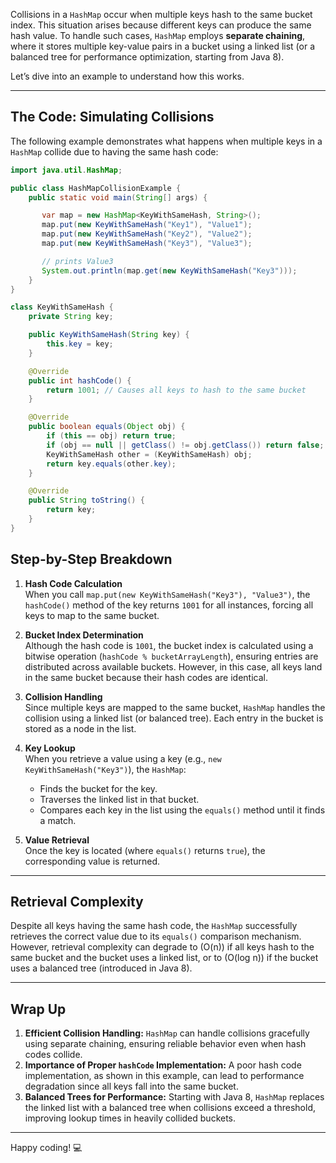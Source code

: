 Collisions in a `HashMap` occur when multiple keys hash to the same bucket index. This situation arises because different keys can produce the same hash value. To handle such cases, `HashMap` employs **separate chaining**, where it stores multiple key-value pairs in a bucket using a linked list (or a balanced tree for performance optimization, starting from Java 8).

Let’s dive into an example to understand how this works.

---

## The Code: Simulating Collisions

The following example demonstrates what happens when multiple keys in a `HashMap` collide due to having the same hash code:

```java
import java.util.HashMap;

public class HashMapCollisionExample {
    public static void main(String[] args) {

       var map = new HashMap<KeyWithSameHash, String>();
       map.put(new KeyWithSameHash("Key1"), "Value1");
       map.put(new KeyWithSameHash("Key2"), "Value2");
       map.put(new KeyWithSameHash("Key3"), "Value3");

       // prints Value3
       System.out.println(map.get(new KeyWithSameHash("Key3")));
    }
}

class KeyWithSameHash {
    private String key;

    public KeyWithSameHash(String key) {
        this.key = key;
    }

    @Override
    public int hashCode() {
        return 1001; // Causes all keys to hash to the same bucket
    }

    @Override
    public boolean equals(Object obj) {
        if (this == obj) return true;
        if (obj == null || getClass() != obj.getClass()) return false;
        KeyWithSameHash other = (KeyWithSameHash) obj;
        return key.equals(other.key);
    }

    @Override
    public String toString() {
        return key;
    }
}
```

## Step-by-Step Breakdown

1. **Hash Code Calculation**  
   When you call `map.put(new KeyWithSameHash("Key3"), "Value3")`, the `hashCode()` method of the key returns `1001` for all instances, forcing all keys to map to the same bucket.

2. **Bucket Index Determination**  
   Although the hash code is `1001`, the bucket index is calculated using a bitwise operation (`hashCode % bucketArrayLength`), ensuring entries are distributed across available buckets. However, in this case, all keys land in the same bucket because their hash codes are identical.

3. **Collision Handling**  
   Since multiple keys are mapped to the same bucket, `HashMap` handles the collision using a linked list (or balanced tree). Each entry in the bucket is stored as a node in the list.

4. **Key Lookup**  
   When you retrieve a value using a key (e.g., `new KeyWithSameHash("Key3")`), the `HashMap`:
    - Finds the bucket for the key.
    - Traverses the linked list in that bucket.
    - Compares each key in the list using the `equals()` method until it finds a match.

5. **Value Retrieval**  
   Once the key is located (where `equals()` returns `true`), the corresponding value is returned.

---

## Retrieval Complexity


Despite all keys having the same hash code, the `HashMap` successfully retrieves the correct value due to its `equals()` comparison mechanism. However, retrieval complexity can degrade to (O(n)) if all keys hash to the same bucket and the bucket uses a linked list, or to (O(log n)) if the bucket uses a balanced tree (introduced in Java 8).

---

## Wrap Up

1. **Efficient Collision Handling:** `HashMap` can handle collisions gracefully using separate chaining, ensuring reliable behavior even when hash codes collide.
2. **Importance of Proper `hashCode` Implementation:** A poor hash code implementation, as shown in this example, can lead to performance degradation since all keys fall into the same bucket.
3. **Balanced Trees for Performance:** Starting with Java 8, `HashMap` replaces the linked list with a balanced tree when collisions exceed a threshold, improving lookup times in heavily collided buckets.


---

Happy coding! 💻



